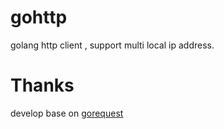 # gohttp
golang http client , support multi local ip address.

# Thanks
develop base on [gorequest](https://github.com/parnurzeal/gorequest) 
